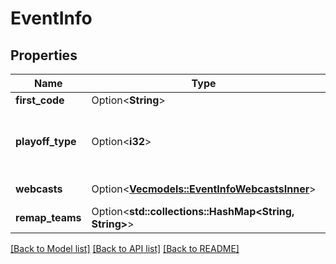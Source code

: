 # EventInfo

## Properties

Name | Type | Description | Notes
------------ | ------------- | ------------- | -------------
**first_code** | Option<**String**> | Event code used to sync data with FIRST | [optional]
**playoff_type** | Option<**i32**> | Integer constant representing the playoff format. References constants here: https://github.com/the-blue-alliance/the-blue-alliance/blob/master/consts/playoff_type.py | [optional]
**webcasts** | Option<[**Vec<models::EventInfoWebcastsInner>**](EventInfo_webcasts_inner.md)> | A list of webcast URLs to set for this event. This will overwrite the existing webcast list | [optional]
**remap_teams** | Option<**std::collections::HashMap<String, String>**> | A mapping of temp key --> remapped key (including B team keys) | [optional]

[[Back to Model list]](../README.md#documentation-for-models) [[Back to API list]](../README.md#documentation-for-api-endpoints) [[Back to README]](../README.md)


